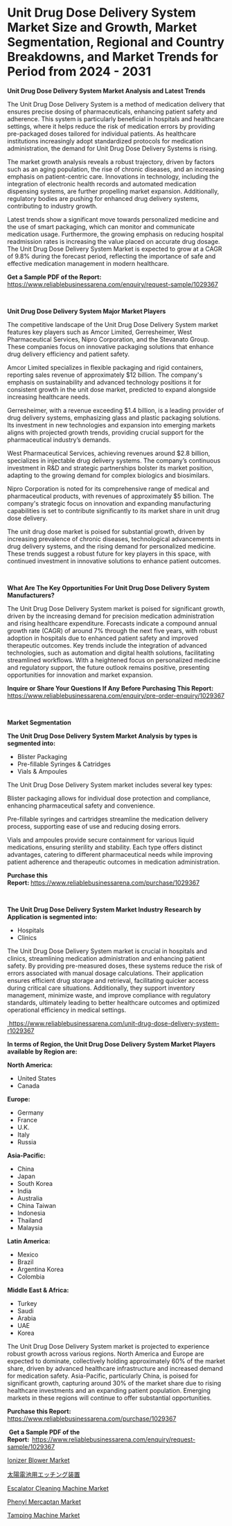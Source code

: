 <p><h1>Unit Drug Dose Delivery System Market Size and Growth, Market Segmentation, Regional and Country Breakdowns, and Market Trends for Period from 2024 -  2031</h1></p><p><strong>Unit Drug Dose Delivery System Market Analysis and Latest Trends</strong></p>
<p><p>The Unit Drug Dose Delivery System is a method of medication delivery that ensures precise dosing of pharmaceuticals, enhancing patient safety and adherence. This system is particularly beneficial in hospitals and healthcare settings, where it helps reduce the risk of medication errors by providing pre-packaged doses tailored for individual patients. As healthcare institutions increasingly adopt standardized protocols for medication administration, the demand for Unit Drug Dose Delivery Systems is rising.</p><p>The market growth analysis reveals a robust trajectory, driven by factors such as an aging population, the rise of chronic diseases, and an increasing emphasis on patient-centric care. Innovations in technology, including the integration of electronic health records and automated medication dispensing systems, are further propelling market expansion. Additionally, regulatory bodies are pushing for enhanced drug delivery systems, contributing to industry growth.</p><p>Latest trends show a significant move towards personalized medicine and the use of smart packaging, which can monitor and communicate medication usage. Furthermore, the growing emphasis on reducing hospital readmission rates is increasing the value placed on accurate drug dosage. The Unit Drug Dose Delivery System Market is expected to grow at a CAGR of 9.8% during the forecast period, reflecting the importance of safe and effective medication management in modern healthcare.</p></p>
<p><strong>Get a Sample PDF of the Report:&nbsp;</strong> <a href="https://www.reliablebusinessarena.com/enquiry/request-sample/1029367">https://www.reliablebusinessarena.com/enquiry/request-sample/1029367</a></p>
<p>&nbsp;</p>
<p><strong>Unit Drug Dose Delivery System Major Market Players</strong></p>
<p><p>The competitive landscape of the Unit Drug Dose Delivery System market features key players such as Amcor Limited, Gerresheimer, West Pharmaceutical Services, Nipro Corporation, and the Stevanato Group. These companies focus on innovative packaging solutions that enhance drug delivery efficiency and patient safety.</p><p>Amcor Limited specializes in flexible packaging and rigid containers, reporting sales revenue of approximately $12 billion. The company's emphasis on sustainability and advanced technology positions it for consistent growth in the unit dose market, predicted to expand alongside increasing healthcare needs.</p><p>Gerresheimer, with a revenue exceeding $1.4 billion, is a leading provider of drug delivery systems, emphasizing glass and plastic packaging solutions. Its investment in new technologies and expansion into emerging markets aligns with projected growth trends, providing crucial support for the pharmaceutical industry’s demands.</p><p>West Pharmaceutical Services, achieving revenues around $2.8 billion, specializes in injectable drug delivery systems. The company’s continuous investment in R&D and strategic partnerships bolster its market position, adapting to the growing demand for complex biologics and biosimilars.</p><p>Nipro Corporation is noted for its comprehensive range of medical and pharmaceutical products, with revenues of approximately $5 billion. The company's strategic focus on innovation and expanding manufacturing capabilities is set to contribute significantly to its market share in unit drug dose delivery.</p><p>The unit drug dose market is poised for substantial growth, driven by increasing prevalence of chronic diseases, technological advancements in drug delivery systems, and the rising demand for personalized medicine. These trends suggest a robust future for key players in this space, with continued investment in innovative solutions to enhance patient outcomes.</p></p>
<p>&nbsp;</p>
<p><strong>What Are The Key Opportunities For Unit Drug Dose Delivery System Manufacturers?</strong></p>
<p><p>The Unit Drug Dose Delivery System market is poised for significant growth, driven by the increasing demand for precision medication administration and rising healthcare expenditure. Forecasts indicate a compound annual growth rate (CAGR) of around 7% through the next five years, with robust adoption in hospitals due to enhanced patient safety and improved therapeutic outcomes. Key trends include the integration of advanced technologies, such as automation and digital health solutions, facilitating streamlined workflows. With a heightened focus on personalized medicine and regulatory support, the future outlook remains positive, presenting opportunities for innovation and market expansion.</p></p>
<p><strong>Inquire or Share Your Questions If Any Before Purchasing This Report:</strong> <a href="https://www.reliablebusinessarena.com/enquiry/pre-order-enquiry/1029367">https://www.reliablebusinessarena.com/enquiry/pre-order-enquiry/1029367</a></p>
<p>&nbsp;</p>
<p><strong>Market Segmentation</strong></p>
<p><strong>The Unit Drug Dose Delivery System Market Analysis by types is segmented into:</strong></p>
<p><ul><li>Blister Packaging</li><li>Pre-fillable Syringes & Catridges</li><li>Vials & Ampoules</li></ul></p>
<p><p>The Unit Drug Dose Delivery System market includes several key types: </p><p>Blister packaging allows for individual dose protection and compliance, enhancing pharmaceutical safety and convenience. </p><p>Pre-fillable syringes and cartridges streamline the medication delivery process, supporting ease of use and reducing dosing errors. </p><p>Vials and ampoules provide secure containment for various liquid medications, ensuring sterility and stability. Each type offers distinct advantages, catering to different pharmaceutical needs while improving patient adherence and therapeutic outcomes in medication administration.</p></p>
<p><strong>Purchase this Report:&nbsp;</strong><a href="https://www.reliablebusinessarena.com/purchase/1029367">https://www.reliablebusinessarena.com/purchase/1029367</a></p>
<p>&nbsp;</p>
<p><strong>The Unit Drug Dose Delivery System Market Industry Research by Application is segmented into:</strong></p>
<p><ul><li>Hospitals</li><li>Clinics</li></ul></p>
<p><p>The Unit Drug Dose Delivery System market is crucial in hospitals and clinics, streamlining medication administration and enhancing patient safety. By providing pre-measured doses, these systems reduce the risk of errors associated with manual dosage calculations. Their application ensures efficient drug storage and retrieval, facilitating quicker access during critical care situations. Additionally, they support inventory management, minimize waste, and improve compliance with regulatory standards, ultimately leading to better healthcare outcomes and optimized operational efficiency in medical settings.</p></p>
<p><a href="https://www.reliablebusinessarena.com/unit-drug-dose-delivery-system-r1029367">&nbsp;https://www.reliablebusinessarena.com/unit-drug-dose-delivery-system-r1029367</a></p>
<p><strong>In terms of Region, the Unit Drug Dose Delivery System Market Players available by Region are:</strong></p>
<p>
    <p> <strong> North America: </strong>
        <ul>
            <li>United States</li>
            <li>Canada</li>
        </ul>
        </p> 
    <p> <strong> Europe: </strong>
        <ul>
            <li>Germany</li>
            <li>France</li>
            <li>U.K.</li>
            <li>Italy</li>
            <li>Russia</li>
        </ul>
        </p> 
    <p> <strong> Asia-Pacific: </strong>
        <ul>
            <li>China</li>
            <li>Japan</li>
            <li>South Korea</li>
            <li>India</li>
            <li>Australia</li>
            <li>China Taiwan</li>
            <li>Indonesia</li>
            <li>Thailand</li>
            <li>Malaysia</li>
        </ul>
        </p> 
    <p> <strong> Latin America: </strong>
        <ul>
            <li>Mexico</li>
            <li>Brazil</li>
            <li>Argentina Korea</li>
            <li>Colombia</li>
        </ul>
        </p> 
    <p> <strong> Middle East & Africa: </strong>
        <ul>
            <li>Turkey</li>
            <li>Saudi</li>
            <li>Arabia</li>
            <li>UAE</li>
            <li>Korea</li>
        </ul>
    </p>
    </p>
<p><p>The Unit Drug Dose Delivery System market is projected to experience robust growth across various regions. North America and Europe are expected to dominate, collectively holding approximately 60% of the market share, driven by advanced healthcare infrastructure and increased demand for medication safety. Asia-Pacific, particularly China, is poised for significant growth, capturing around 30% of the market share due to rising healthcare investments and an expanding patient population. Emerging markets in these regions will continue to offer substantial opportunities.</p></p>
<p><strong>Purchase this Report: </strong><a href="https://www.reliablebusinessarena.com/purchase/1029367">https://www.reliablebusinessarena.com/purchase/1029367</a></p>
<p>&nbsp;<strong>Get a Sample PDF of the Report:&nbsp;&nbsp;</strong><a href="https://www.reliablebusinessarena.com/enquiry/request-sample/1029367">https://www.reliablebusinessarena.com/enquiry/request-sample/1029367</a></p>
<p><strong></strong></p>
<p><p><a href="https://www.linkedin.com/pulse/insights-ionizer-blower-industry-market-financial-status-nhclf?trackingId=UaUEWkpuQia%2ByJIKh9PNAA%3D%3D">Ionizer Blower Market</a></p><p><a href="https://medium.com/@claudekozey2023/%E3%82%BD%E3%83%BC%E3%83%A9%E3%83%BC%E3%82%BB%E3%83%AB%E5%B8%82%E5%A0%B4%E3%81%AE%E3%81%9F%E3%82%81%E3%81%AE%E3%82%B0%E3%83%AD%E3%83%BC%E3%83%90%E3%83%AB%E3%82%A8%E3%83%83%E3%83%81%E3%83%B3%E3%82%B0%E8%A3%85%E7%BD%AE%E5%B8%82%E5%A0%B4%E5%88%86%E6%9E%90-%E4%B8%BB%E8%A6%81%E5%B8%82%E5%A0%B4%E3%83%88%E3%83%AC%E3%83%B3%E3%83%89%E3%81%A8%E5%B0%86%E6%9D%A5%E3%81%AE%E4%BA%88%E6%B8%AC-2024%E5%B9%B4-2031%E5%B9%B4-8fd6326e0c0b?postPublishedType=initial">太陽電池用エッチング装置</a></p><p><a href="https://www.linkedin.com/pulse/what-driving-global-escalator-cleaning-machine-market-dive-4fs6f?trackingId=%2B%2Bv6MB0hSTimBqeFtR8Qqw%3D%3D">Escalator Cleaning Machine Market</a></p><p><a href="https://issuu.com/reportprime-2/docs/phenyl-mercaptan-market-size-2030.p_bab4af814fc8b2">Phenyl Mercaptan Market</a></p><p><a href="https://medium.com/@bradleyills65767/the-tamping-machine-market-is-experiencing-higher-than-anticipated-demand-compared-to-b081ad08525e">Tamping Machine Market</a></p></p>